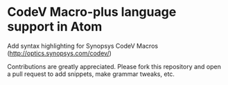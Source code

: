 # CodeV Macro-plus language support in Atom

Add syntax highlighting for Synopsys CodeV Macros (http://optics.synopsys.com/codev/)

Contributions are greatly appreciated.  Please fork this repository and open a pull request to add snippets, make grammar tweaks, etc.
